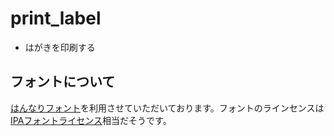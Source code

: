 print_label
==================

* はがきを印刷する

## フォントについて

[はんなりフォント](http://typingart.net/?page_id=112)を利用させていただいております。フォントのラインセンスは[IPAフォントライセンス](http://ipafont.ipa.go.jp/ipa_font_license_v1-html)相当だそうです。